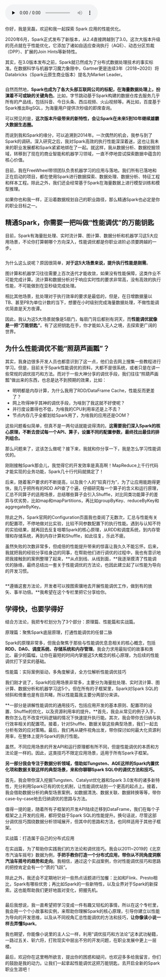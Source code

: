 <audio id="audio" title="开篇词 | Spark性能调优，你该掌握这些“套路”" controls="" preload="none"><source id="mp3" src="https://static001.geekbang.org/resource/audio/45/ce/4588d476191410a66fa2e2e1d8b25bce.mp3"></audio>

你好，我是吴磊，欢迎和我一起探索 Spark 应用的性能优化。

2020年6月，Spark正式发布了新版本，从2.4直接跨越到了3.0。这次大版本升级的亮点就在于性能优化，它添加了诸如自适应查询执行（AQE）、动态分区剪裁（DPP）、扩展的Join Hints等新特性。

其实，在3.0版本发布之前，Spark就已然成为了分布式数据处理技术的事实标准。在数据科学与机器学习魔力象限中，Gartner更是连续3年（2018~2020）将Databricks（Spark云原生商业版本）提名为Market Leader。

<img src="https://static001.geekbang.org/resource/image/c9/01/c98c4978a48fd52538a99583b48e6601.jpg" alt="">

自然而然地，**Spark也成为了各大头部互联网公司的标配，在海量数据处理上，扮演着不可或缺的关键角色**。比如，字节跳动基于Spark构建的数据仓库去服务几乎所有的产品线，包括抖音、今日头条、西瓜视频、火山视频等。再比如，百度基于Spark推出BigSQL，为海量用户提供次秒级的即席查询。

可以预见的是，**这次版本升级带来的新特性，会让Spark在未来5到10年继续雄霸大数据生态圈。**

而说到我和Spark的缘分，可以追溯到2014年。一次偶然的机会，我参与到了Spark的调研。深入研究之后，我对Spark高效的执行性能深深着迷，这也让我未来的职业发展都和Spark紧紧地绑在了一起。就这样，我从数据分析、数据挖掘领域，转移到了现在的商业智能和机器学习领域，一直不停地尝试探索数据中蕴含的核心价值。

目前，我在FreeWheel带领团队负责机器学习的应用与落地。我们所有已落地和正在启动的项目，都在使用Spark进行数据探索、数据处理、数据分析、特征工程和样本工程。除此之外，我们还会经常基于Spark在海量数据上进行模型训练和模型推理。

如果你也和我一样，正沿着数据规划自己的职业路径，那么精通Spark也必定是你的职业目标之一。

## 精通Spark，你需要一把叫做“性能调优”的万能钥匙

目前，Spark有海量批处理、实时流计算、图计算、数据分析和机器学习这5大应用场景，不论你打算朝哪个方向深入，性能调优都是你职业进阶必须要跨越的一步。

<img src="https://static001.geekbang.org/resource/image/1b/be/1b271125207a917916f0a45389df75be.jpg" alt="">

为什么这么说呢？原因很简单，**对于这5大场景来说，提升执行性能是刚需**。

图计算和机器学习往往需要上百次迭代才能收敛，如果没有性能保障，这类作业不可能完成计算。流计算和数据分析对于响应实时性的要求非常高，没有高效的执行性能，不可能做到在亚秒级完成处理。

相比其他场景，批处理对于执行效率的要求是最低的，但是，在日增数据量以TB、甚至PB为单位计数的当下，想要在小时级别完成海量数据处理，不做性能调优简直是天方夜谭。

因此，我认为这5大场景就像是5扇门，每扇门背后都别有洞天，而**性能调优就像是一把“万能钥匙”**。有了这把钥匙在手，你才能如入无人之境，去探索更广阔的世界。

## 为什么性能调优不能“照葫芦画瓢”？

其实，我身边很多开发人员也都意识到了这一点，他们会去网上搜集一些教程进行学习。但是，目前关于Spark性能调优的资料，大都不是很系统，或者只是在讲一些常规的调优技巧和方法。而对于一些大神分享的调优手段，我们往往“照葫芦画瓢”做出来的东西，也总是达不到预期的效果，比如：

- 明明都是内存计算，为什么我用了RDD/DataFrame Cache，性能反而更差了？
- 网上吹得神乎其神的调优手段，为啥到了我这就不好使呢？
- 并行度设置得也不低，为啥我的CPU利用率还是上不去？
- 节点内存几乎全都划给Spark用了，为啥我的应用还是OOM？

这些问题看似简单，但真不是一两句话就能说得清的。**这需要我们深入Spark的核心原理，不断去尝试每一个API、算子，设置不同的配置参数，最终找出最佳的排列组合。**

那么问题来了，这该怎么做呢？接下来，我就和你分享一下，我是怎么学习性能调优的。

刚刚接触Spark那会儿，我觉得它的开发效率是真高啊！MapReduce上千行代码才能实现的业务功能，Spark几十行代码就搞定了！

后来，随着客户要求的不断提高，以及我个人的“较真行为”，为了让应用能跑得更快，我几乎把所有的RDD API查了个遍，仔细研究每一个算子的含义和运行原理，汇总不同算子的适用场景，总结哪些算子会引入Shuffle，对比同类功能算子的差异与优劣势，比如map和mapPartitions，再比如groupByKey、reduceByKey和aggregateByKey。

除此之外，Spark官网的Configuration页面我也查阅了无数次，汇总与性能有关的配置项，不停地做对比实验，比较不同参数配置下的执行性能。遇到与认知不符的实验结果，就再回去反复咀嚼Spark的核心原理，从RDD和调度系统，到内存管理和存储系统，再到内存计算和Shuffle，如此往复，乐此不疲。

虽然失败的次数非常多，但成倍的性能提升带来的惊喜让我久久不能忘怀。后来，我就把我的经验分享给身边的同事，在帮助他们进行调优的过程中，我也有意识地把我接触到的案例整理了起来，**从点到线、从线到面，**我逐渐摸清了性能调优的脉络，最终总结出一套关于性能调优的方法论，也因此建立起了以性能为导向的开发习惯。

<img src="https://static001.geekbang.org/resource/image/b5/eb/b53099170df81c6dfb629254f5bf82eb.jpg" alt="">

**遵循这套方法论，开发者可以按图索骥地去开展性能调优工作，做到有的放矢、事半功倍。**我希望在这个专栏里把它分享给你。

## 学得快，也要学得好

结合方法论，我把专栏划分为了3个部分：原理篇、性能篇和实战篇。

原理篇：聚焦Spark底层原理，打通性能调优的任督二脉

Spark的原理非常多，但我会聚焦于那些与性能调优息息相关的核心概念，包括**RDD、DAG、调度系统、存储系统和内存管理**。我会力求用最贴切的故事和类比、最少的篇幅，让你在最短的时间内掌握这5大概念的核心原理，为后续的性能调优打下坚实的基础。

性能篇：实际案例驱动，多角度解读，全方位解析性能调优技巧

我们刚才说了，Spark的应用场景非常多，主要分为海量批处理、实时流计算、图计算、数据分析和机器学习这5个。但在所有的子框架里，Spark对Spark SQL的倾斜和倚重也是有目共睹，所以性能篇我主要分两部分来讲。

**一部分是讲解性能调优的通用技巧，包括应用开发的基本原则、配置项的设置、Shuffle的优化，以及资源利用率的提升。**首先，我会从常见的例子入手，教你怎么在不改变代码逻辑的情况下快速提升执行能。其次，我会带你去归纳与执行效率相关的配置项。接着，针对Shuffle、数据关联这些典型场景，我们一起去分析有效的应对策略。最后，我们再从硬件视角出发，带你探讨如何最大化资源利用率，在整体上提升Spark的执行性能。

虽然，不同应用场景的开发API和运行原理都有所不同，但是性能调优的本质和方法论是一样的。因此，这类技巧不限定应用场景，适用于所有Spark子框架。

**另一部分我会专注于数据分析领域，借助如Tungsten、AQE这样的Spark内置优化项和数据关联这样的典型场景，来和你聊聊Spark SQL中的调优方法和技巧。**

首先，我会带你深入挖掘Tungsten、Catalyst优化器和Spark 3.0发布的诸多新特性，充分利用Spark已有的优化机制，让性能调优站到一个更高的起点上。接着，我会借助数据分析的典型场景案例，如数据清洗、数据关联、数据转换等等，带你case-by-case地去归纳调优的思路与方法。

值得一提的是，随着所有子框架的开发API陆续迁移到DataFrame，我们在每个子框架之上开发的应用，都将受益于Spark SQL的性能提升。换句话说，尽管这部分调优技巧围绕数据分析领域展开，但其中的思路和方法，也同样适用于其他子框架。

实战篇：打造属于自己的分布式应用

在实战篇，为了帮助你实践我们的方法论和调优技巧。我会以2011~2019的《北京市汽油车摇号》数据为例，**手把手教你打造一个分布式应用，带你从不同角度洞察汽油车摇号的趋势和走向**。我相信，通过这个实战案例，你对性能调优技巧和思路的把控肯定会有一个“质的飞跃”。

除此之外，我还会不定期地针对一些热点话题进行加餐：比如和Flink、Presto相比，Spark有哪些优势；再比如Spark的一些新特性，以及业界对于Spark的新探索。这也能帮助我们更好地面对变化，把握先机。

<img src="https://static001.geekbang.org/resource/image/88/1e/8886909e1eda59a1d7e7ab45243b991e.jpg" alt="">

最后我想说，我一直希望把学习变成一件有趣又轻松的事情，所以在这个专栏里，我会用一个个小故事和实例，来帮助你理解Spark的核心原理，引导你建立以性能为导向的开发思维，以及从不同视角汇总性能调优的方法和技巧，**让你像读小说一样去弄懂Spark**。

我也期望，你能像小说里的主人公一样，利用“调优技巧和方法论”这本武功秘籍，一路过五关、斩六将，打败现实中层出不穷的开发问题，在职业发展中更上一层楼。

最后，欢迎你在这里畅所欲言，提出你的困惑和疑问，也欢迎多多给我留言，你们的鼓励是我的动力。让我们一起拿起性能调优这把万能钥匙，去开启全新的Spark职业生涯吧！
